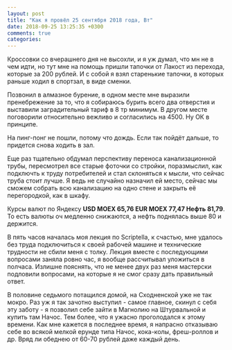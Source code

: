 ```yaml
---
layout: post
title: "Как я провёл 25 сентября 2018 года, Вт"
date: 2018-09-25 13:25:35 +0300
comments: true
categories: 
---
```

Кроссовки со вчерашнего дня не высохли, и я уж думал, что мн не в чем идти, но тут мне на помощь пришли тапочки от Лакост из перехода, которые за 200 рублей. И с собой я взял старенькие тапочки, в которых раньше ходил в спортзал, в виде сменки.

Позвонил в алмазное бурение, в одном месте мне выразили пренебрежение за то, что я собираюсь бурить всего два отверстия и выставили заградительный тариф в 8 тр минимум. В другом месте поговорили относительно вежливо и согласились на 4500. Ну ОК в принципе.

На пинг-понг не пошли, потому что дождь. Если так пойдёт дальше, то придется снова ходить в зал.

Еще раз тщательно обдумал перспективу переноса канализационной трубы, пересмотрел все старые фоточки со стройки, поразмыслил, как подключть к труду потребителей и стал склоняться к мысли, что сейчас труба стоит лучше. Я ведь не случайно назначил ей место, сейчас мы сможем собрать всю канализацию на одно стене и закрыть её перегородкой, как в шкафу.

Курсы валют по Яндексу **USD MOEX 65,76 EUR MOEX 77,47 Нефть 81,79**. То есть валюты оч медленно снижаются, а нефть поднялась выше 80 и держится.


В пять часов началась моя лекция по Scriptella, к счастью, мне удалось без труда подключиться к своей рабочей машине и технические трудности не сбили меня с толку. Лекция вместе с последующими вопросами заняла ровно час, я вообще рассчитывал уложиться в полчаса. Излишне пояснять, что не менее двух раз меня мастерски подловили вопросами, на которые я не смог сразу дать правильный ответ.

В половине седьмого потащился домой, на Сходненской уже не так мокро. Раз уж я так зачотно выступил - самое главное, скинул с себя эту заботу - я позволил себе зайти в Магнолию на Штурвальной и купить там Начос. Тем более, что я ужасно проголодался к этому времени. Как мне кажется в последнее время, я напрасно отказываю себе во всякой мелкой ерунде типа Начос, кока-колы, фреш-роллов и др. Вряд ли обеднею от 60-70 рублей даже каждый день.
